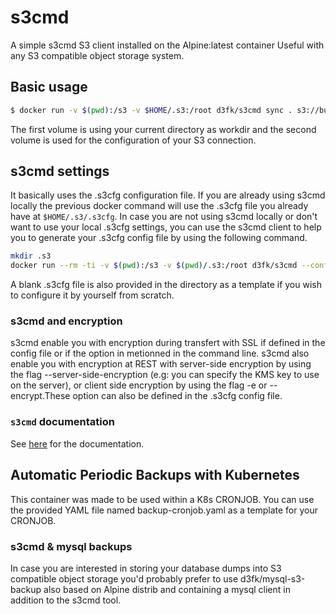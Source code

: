 # s3cmd
A simple s3cmd S3 client installed on the Alpine:latest container
Useful with any S3 compatible object storage system.

## Basic usage

```sh
$ docker run -v $(pwd):/s3 -v $HOME/.s3:/root d3fk/s3cmd sync . s3://bucket-name
```
The first volume is using your current directory as workdir and the second volume is used for the configuration of your S3 connection.

## s3cmd settings

It basically uses the .s3cfg configuration file. If you are already using s3cmd locally the previous docker command will use the .s3cfg file you already have at ``$HOME/.s3/.s3cfg``. In case you are not using s3cmd locally or don't want to use your local .s3cfg settings, you can use the s3cmd client to help you to generate your .s3cfg config file by using the following command.

```sh
mkdir .s3
docker run --rm -ti -v $(pwd):/s3 -v $(pwd)/.s3:/root d3fk/s3cmd --configure
```
A blank .s3cfg file is also provided in the directory as a template if you wish to configure it by yourself from scratch.

### s3cmd and encryption
s3cmd enable you with encryption during transfert with SSL if defined in the config file or if the option in metionned in the command line.
s3cmd also enable you with encryption at REST with server-side encryption by using the flag --server-side-encryption (e.g: you can specify the KMS key to use on the server), or client side encryption by using the flag -e or --encrypt.These option can also be defined in the .s3cfg config file.

### `s3cmd` documentation

See [here](http://s3tools.org/usage) for the documentation.


## Automatic Periodic Backups with Kubernetes

This container was made to be used within a K8s CRONJOB.
You can use the provided YAML file named backup-cronjob.yaml as a template for your CRONJOB.

### s3cmd & mysql backups

In case you are interested in storing your database dumps into S3 compatible object storage you'd probably prefer to use d3fk/mysql-s3-backup also based on Alpine distrib and containing a mysql client in addition to the s3cmd tool.
